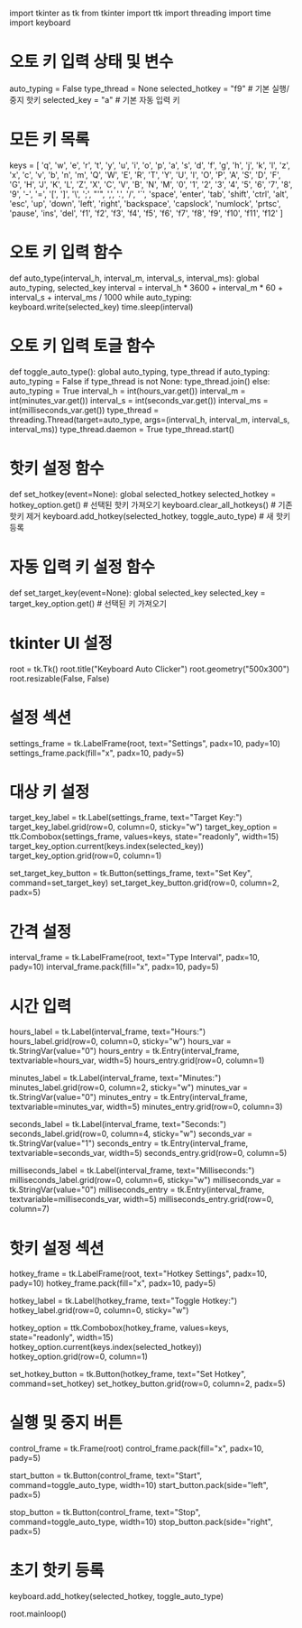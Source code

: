 import tkinter as tk
from tkinter import ttk
import threading
import time
import keyboard

# 오토 키 입력 상태 및 변수
auto_typing = False
type_thread = None
selected_hotkey = "f9"  # 기본 실행/중지 핫키
selected_key = "a"  # 기본 자동 입력 키

# 모든 키 목록
keys = [
    'q', 'w', 'e', 'r', 't', 'y', 'u', 'i', 'o', 'p', 'a', 's', 'd', 'f', 'g', 'h', 'j', 'k', 'l', 
    'z', 'x', 'c', 'v', 'b', 'n', 'm', 'Q', 'W', 'E', 'R', 'T', 'Y', 'U', 'I', 'O', 'P', 'A', 'S', 'D', 
    'F', 'G', 'H', 'J', 'K', 'L', 'Z', 'X', 'C', 'V', 'B', 'N', 'M', 
    '0', '1', '2', '3', '4', '5', '6', '7', '8', '9', 
    '-', '=', '[', ']', '\\', ';', "'", ',', '.', '/', '`', 
    'space', 'enter', 'tab', 'shift', 'ctrl', 'alt', 'esc', 'up', 'down', 'left', 'right', 'backspace', 
    'capslock', 'numlock', 'prtsc', 'pause', 'ins', 'del', 
    'f1', 'f2', 'f3', 'f4', 'f5', 'f6', 'f7', 'f8', 'f9', 'f10', 'f11', 'f12'
]

# 오토 키 입력 함수
def auto_type(interval_h, interval_m, interval_s, interval_ms):
    global auto_typing, selected_key
    interval = interval_h * 3600 + interval_m * 60 + interval_s + interval_ms / 1000
    while auto_typing:
        keyboard.write(selected_key)
        time.sleep(interval)

# 오토 키 입력 토글 함수
def toggle_auto_type():
    global auto_typing, type_thread
    if auto_typing:
        auto_typing = False
        if type_thread is not None:
            type_thread.join()
    else:
        auto_typing = True
        interval_h = int(hours_var.get())
        interval_m = int(minutes_var.get())
        interval_s = int(seconds_var.get())
        interval_ms = int(milliseconds_var.get())
        type_thread = threading.Thread(target=auto_type, args=(interval_h, interval_m, interval_s, interval_ms))
        type_thread.daemon = True
        type_thread.start()

# 핫키 설정 함수
def set_hotkey(event=None):
    global selected_hotkey
    selected_hotkey = hotkey_option.get()  # 선택된 핫키 가져오기
    keyboard.clear_all_hotkeys()  # 기존 핫키 제거
    keyboard.add_hotkey(selected_hotkey, toggle_auto_type)  # 새 핫키 등록

# 자동 입력 키 설정 함수
def set_target_key(event=None):
    global selected_key
    selected_key = target_key_option.get()  # 선택된 키 가져오기

# tkinter UI 설정
root = tk.Tk()
root.title("Keyboard Auto Clicker")
root.geometry("500x300")
root.resizable(False, False)

# 설정 섹션
settings_frame = tk.LabelFrame(root, text="Settings", padx=10, pady=10)
settings_frame.pack(fill="x", padx=10, pady=5)

# 대상 키 설정
target_key_label = tk.Label(settings_frame, text="Target Key:")
target_key_label.grid(row=0, column=0, sticky="w")
target_key_option = ttk.Combobox(settings_frame, values=keys, state="readonly", width=15)
target_key_option.current(keys.index(selected_key))
target_key_option.grid(row=0, column=1)

set_target_key_button = tk.Button(settings_frame, text="Set Key", command=set_target_key)
set_target_key_button.grid(row=0, column=2, padx=5)

# 간격 설정
interval_frame = tk.LabelFrame(root, text="Type Interval", padx=10, pady=10)
interval_frame.pack(fill="x", padx=10, pady=5)

# 시간 입력
hours_label = tk.Label(interval_frame, text="Hours:")
hours_label.grid(row=0, column=0, sticky="w")
hours_var = tk.StringVar(value="0")
hours_entry = tk.Entry(interval_frame, textvariable=hours_var, width=5)
hours_entry.grid(row=0, column=1)

minutes_label = tk.Label(interval_frame, text="Minutes:")
minutes_label.grid(row=0, column=2, sticky="w")
minutes_var = tk.StringVar(value="0")
minutes_entry = tk.Entry(interval_frame, textvariable=minutes_var, width=5)
minutes_entry.grid(row=0, column=3)

seconds_label = tk.Label(interval_frame, text="Seconds:")
seconds_label.grid(row=0, column=4, sticky="w")
seconds_var = tk.StringVar(value="1")
seconds_entry = tk.Entry(interval_frame, textvariable=seconds_var, width=5)
seconds_entry.grid(row=0, column=5)

milliseconds_label = tk.Label(interval_frame, text="Milliseconds:")
milliseconds_label.grid(row=0, column=6, sticky="w")
milliseconds_var = tk.StringVar(value="0")
milliseconds_entry = tk.Entry(interval_frame, textvariable=milliseconds_var, width=5)
milliseconds_entry.grid(row=0, column=7)

# 핫키 설정 섹션
hotkey_frame = tk.LabelFrame(root, text="Hotkey Settings", padx=10, pady=10)
hotkey_frame.pack(fill="x", padx=10, pady=5)

hotkey_label = tk.Label(hotkey_frame, text="Toggle Hotkey:")
hotkey_label.grid(row=0, column=0, sticky="w")

hotkey_option = ttk.Combobox(hotkey_frame, values=keys, state="readonly", width=15)
hotkey_option.current(keys.index(selected_hotkey))
hotkey_option.grid(row=0, column=1)

set_hotkey_button = tk.Button(hotkey_frame, text="Set Hotkey", command=set_hotkey)
set_hotkey_button.grid(row=0, column=2, padx=5)

# 실행 및 중지 버튼
control_frame = tk.Frame(root)
control_frame.pack(fill="x", padx=10, pady=5)

start_button = tk.Button(control_frame, text="Start", command=toggle_auto_type, width=10)
start_button.pack(side="left", padx=5)

stop_button = tk.Button(control_frame, text="Stop", command=toggle_auto_type, width=10)
stop_button.pack(side="right", padx=5)

# 초기 핫키 등록
keyboard.add_hotkey(selected_hotkey, toggle_auto_type)

root.mainloop()
